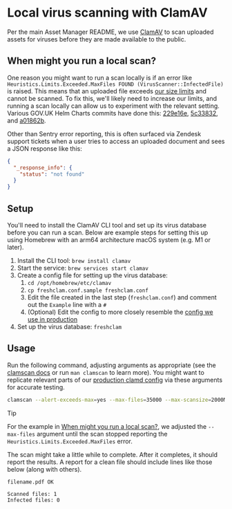 # Local virus scanning with ClamAV

Per the main Asset Manager README, we use [ClamAV][] to scan uploaded assets for
viruses before they are made available to the public.

## When might you run a local scan?

One reason you might want to run a scan locally is if an error like
`Heuristics.Limits.Exceeded.MaxFiles FOUND (VirusScanner::InfectedFile)` is
raised. This means that an uploaded file exceeds [our size
limits][production-clamd-config] and cannot be scanned. To fix this, we'll
likely need to increase our limits, and running a scan locally can allow us to
experiment with the relevant setting. Various GOV.UK Helm Charts commits have
done this: [229e16e][], [5c33832][], and [a01862b][].

Other than Sentry error reporting, this is often surfaced via Zendesk support
tickets when a user tries to access an uploaded document and sees a JSON
response like this:

```json
{
  "_response_info": {
    "status": "not found"
  }
}
```

## Setup

You'll need to install the ClamAV CLI tool and set up its virus database before
you can run a scan. Below are example steps for setting this up using Homebrew
with an arm64 architecture macOS system (e.g. M1 or later).

1. Install the CLI tool: `brew install clamav`
1. Start the service: `brew services start clamav`
1. Create a config file for setting up the virus database:
   1. `cd /opt/homebrew/etc/clamav`
   1. `cp freshclam.conf.sample freshclam.conf`
   1. Edit the file created in the last step (`freshclam.conf`) and comment out
      the `Example` line with a `#`
   1. (Optional) Edit the config to more closely resemble the [config we use in
      production][production-freshclam-config]
1. Set up the virus database: `freshclam`

## Usage

Run the following command, adjusting arguments as appropriate (see the [clamscan
docs][clamscan-docs] or run `man clamscan` to learn more). You might want to
replicate relevant parts of our [production clamd
config][production-clamd-config] via these arguments for accurate testing.

```sh
clamscan --alert-exceeds-max=yes --max-files=35000 --max-scansize=2000M --max-filesize=500M filename.pdf
```

<!-- prettier-ignore-start -->
> [!TIP]
> For the example in
> [When might you run a local scan?](#when-might-you-run-a-local-scan), we
> adjusted the `--max-files` argument until the scan stopped reporting the
> `Heuristics.Limits.Exceeded.MaxFiles` error.
<!-- prettier-ignore-end -->

The scan might take a little while to complete. After it completes, it should
report the results. A report for a clean file should include lines like those
below (along with others).

```prose
filename.pdf OK

Scanned files: 1
Infected files: 0
```

[229e16e]:
  https://github.com/alphagov/govuk-helm-charts/commit/229e16e1ef5ad9d27a73aac42d3d9ec01f2c1d97
[5c33832]:
  https://github.com/alphagov/govuk-helm-charts/commit/5c3383247b3c15127c97b3ed95625f4604536b68
[a01862b]:
  https://github.com/alphagov/govuk-helm-charts/commit/a01862b99b626281d05ed425d8b0cf96a3456f02
[clamav]: https://www.clamav.net
[clamscan-docs]: https://docs.clamav.net/manual/Usage/Scanning.html#clamscan
[production-clamd-config]:
  https://github.com/alphagov/govuk-helm-charts/blob/a01862b99b626281d05ed425d8b0cf96a3456f02/charts/asset-manager/templates/clamav-configmap.yaml#L14-L35
[production-freshclam-config]:
  https://github.com/alphagov/govuk-helm-charts/blob/a01862b99b626281d05ed425d8b0cf96a3456f02/charts/asset-manager/templates/clamav-configmap.yaml#L36-L44
